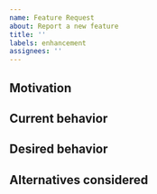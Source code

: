 ```yaml
---
name: Feature Request
about: Report a new feature
title: ''
labels: enhancement
assignees: ''
---
```


## Motivation

<!-- What would be the purpose of this new feature? -->

## Current behavior

<!-- If this is to enhance an existing rule, how does the rule
   currently behave in regard to the new changes? -->

## Desired behavior

<!-- What would you like to see happen instead? -->

## Alternatives considered

<!-- For any alternatives you have considered -->
